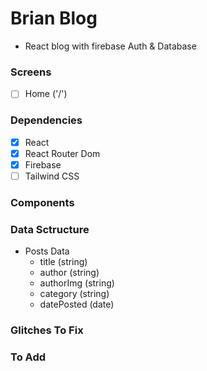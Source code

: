 # Brian Blog

- React blog with firebase Auth & Database

### Screens

- [ ] Home ('/')

### Dependencies

- [x] React
- [x] React Router Dom
- [x] Firebase
- [ ] Tailwind CSS

### Components 




### Data Sctructure

- Posts Data 
    - title (string)
    - author (string)
    - authorImg (string)
    - category (string)
    - datePosted (date)

### Glitches To Fix



### To Add
